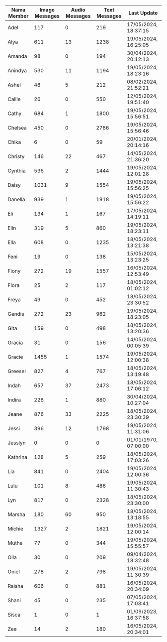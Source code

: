 | Nama Member | Image Messages | Audio Messages | Text Messages | Last Update |
| ------ | -------------- | -------------- | ------------- | ------------ |
| Adel | 117 | 0 | 219 | 17/05/2024, 18:37:15 |
| Alya | 611 | 13 | 1238 | 19/05/2024, 16:25:05 |
| Amanda | 98 | 0 | 194 | 30/04/2024, 20:12:13 |
| Anindya | 530 | 11 | 1194 | 19/05/2024, 18:23:16 |
| Ashel | 48 | 5 | 212 | 08/02/2024, 21:52:21 |
| Callie | 26 | 0 | 550 | 12/05/2024, 19:51:40 |
| Cathy | 684 | 1 | 1800 | 19/05/2024, 15:56:51 |
| Chelsea | 450 | 0 | 2786 | 19/05/2024, 15:56:46 |
| Chika | 6 | 0 | 59 | 20/01/2024, 20:14:16 |
| Christy | 146 | 22 | 467 | 14/05/2024, 21:36:20 |
| Cynthia | 536 | 2 | 1444 | 19/05/2024, 12:01:28 |
| Daisy | 1031 | 9 | 1554 | 19/05/2024, 15:56:25 |
| Danella | 939 | 1 | 1918 | 19/05/2024, 15:56:22 |
| Eli | 134 | 1 | 167 | 17/05/2024, 14:19:11 |
| Elin | 319 | 5 | 860 | 19/05/2024, 18:23:11 |
| Ella | 608 | 0 | 1235 | 18/05/2024, 13:21:38 |
| Feni | 19 | 0 | 138 | 15/05/2024, 13:23:25 |
| Fiony | 272 | 19 | 1557 | 16/05/2024, 12:53:49 |
| Flora | 25 | 2 | 117 | 18/05/2024, 01:02:12 |
| Freya | 49 | 0 | 452 | 18/05/2024, 23:30:52 |
| Gendis | 272 | 23 | 962 | 19/05/2024, 18:23:05 |
| Gita | 159 | 0 | 498 | 18/05/2024, 13:20:36 |
| Gracia | 31 | 0 | 156 | 14/05/2024, 00:05:39 |
| Gracie | 1455 | 1 | 1574 | 19/05/2024, 12:00:38 |
| Greesel | 827 | 4 | 767 | 18/05/2024, 13:19:48 |
| Indah | 657 | 37 | 2473 | 18/05/2024, 17:06:12 |
| Indira | 228 | 1 | 880 | 30/04/2024, 10:27:04 |
| Jeane | 876 | 33 | 2225 | 18/05/2024, 23:30:39 |
| Jessi | 396 | 12 | 1798 | 19/05/2024, 11:31:06 |
| Jesslyn | 0 | 0 | 0 | 01/01/1970, 07:00:00 |
| Kathrina | 128 | 5 | 259 | 18/05/2024, 17:03:26 |
| Lia | 841 | 0 | 2404 | 19/05/2024, 12:00:36 |
| Lulu | 101 | 8 | 486 | 19/05/2024, 11:30:43 |
| Lyn | 817 | 0 | 2328 | 18/05/2024, 23:30:00 |
| Marsha | 180 | 60 | 950 | 18/05/2024, 13:18:55 |
| Michie | 1327 | 2 | 1821 | 19/05/2024, 12:00:14 |
| Muthe | 77 | 0 | 344 | 19/05/2024, 15:55:57 |
| Olla | 30 | 0 | 209 | 09/04/2024, 18:32:48 |
| Oniel | 278 | 2 | 798 | 19/05/2024, 11:30:39 |
| Raisha | 606 | 0 | 881 | 16/05/2024, 20:34:09 |
| Shani | 45 | 0 | 235 | 07/05/2024, 17:03:41 |
| Sisca | 1 | 0 | 1 | 01/09/2023, 16:37:58 |
| Zee | 14 | 2 | 180 | 16/05/2024, 20:34:01 |
